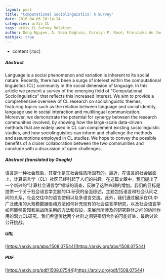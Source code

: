```yaml
---
layout: post
title: "Computational Sociolinguistics: A Survey"
date: 2016-04-06 10:14:24
categories: arXiv_CL
tags: arXiv_CL Survey Relation
author: Dong Nguyen, A. Seza Doğruöz, Carolyn P. Rosé, Franciska de Jong
mathjax: true
---
```


* content
{:toc}

##### Abstract
Language is a social phenomenon and variation is inherent to its social nature. Recently, there has been a surge of interest within the computational linguistics (CL) community in the social dimension of language. In this article we present a survey of the emerging field of "Computational Sociolinguistics" that reflects this increased interest. We aim to provide a comprehensive overview of CL research on sociolinguistic themes, featuring topics such as the relation between language and social identity, language use in social interaction and multilingual communication. Moreover, we demonstrate the potential for synergy between the research communities involved, by showing how the large-scale data-driven methods that are widely used in CL can complement existing sociolinguistic studies, and how sociolinguistics can inform and challenge the methods and assumptions employed in CL studies. We hope to convey the possible benefits of a closer collaboration between the two communities and conclude with a discussion of open challenges.

##### Abstract (translated by Google)
语言是一种社会现象，其变化是其社会性质所固有的。最近，在语言的社会层面上，计算语言学（CL）社区已经引起了人们的兴趣。在这篇文章中，我们提出了一个新兴的“计算社会语言学”领域的调查，反映了这种兴趣的增加。我们的目标是提供一个关于社会语言学主题的CL研究的全面综述，主题包括语言和社会认同之间的关系，社会交往中的语言使用以及多语言交流。此外，我们通过展示在CL中广泛使用的大规模数据驱动方法如何补充现有的社会语言学研究，以及社会语言学如何能够告知和挑战所采用的方法和假设，来展示所涉及的研究群体之间的协同作用的潜力CL研究。我们希望传达两个社群之间更密切合作的可能好处，最后讨论公开挑战。

##### URL
[https://arxiv.org/abs/1508.07544](https://arxiv.org/abs/1508.07544)

##### PDF
[https://arxiv.org/pdf/1508.07544](https://arxiv.org/pdf/1508.07544)

